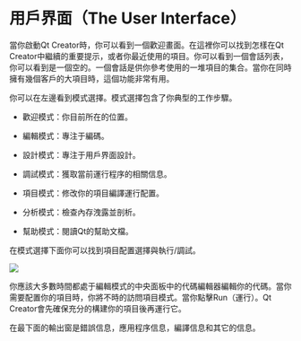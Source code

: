 # 用戶界面（The User Interface）

當你啟動Qt Creator時，你可以看到一個歡迎畫面。在這裡你可以找到怎樣在Qt Creator中繼續的重要提示，或者你最近使用的項目。你可以看到一個會話列表，你可以看到是一個空的。一個會話是供你參考使用的一堆項目的集合。當你在同時擁有幾個客戶的大項目時，這個功能非常有用。

你可以在左邊看到模式選擇。模式選擇包含了你典型的工作步驟。

* 歡迎模式：你目前所在的位置。

* 編輯模式：專注于編碼。

* 設計模式：專注于用戶界面設計。

* 調試模式：獲取當前運行程序的相關信息。

* 項目模式：修改你的項目編譯運行配置。

* 分析模式：檢查內存洩露並剖析。

* 幫助模式：閱讀Qt的幫助文檔。

在模式選擇下面你可以找到項目配置選擇與執行/調試。

![](http://qmlbook.org/_images/creator-welcome.png)

你應該大多數時間都處于編輯模式的中央面板中的代碼編輯器編輯你的代碼。當你需要配置你的項目時，你將不時的訪問項目模式。當你點擊Run（運行）。Qt Creator會先確保充分的構建你的項目後再運行它。

在最下面的輸出窗是錯誤信息，應用程序信息，編譯信息和其它的信息。
